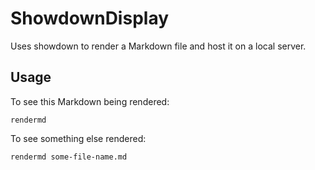 ShowdownDisplay
==============

Uses showdown to render a Markdown file and host it on a local server.

Usage
-------
To see this Markdown being rendered:

    rendermd

To see something else rendered:

    rendermd some-file-name.md

